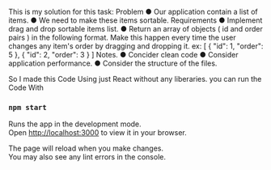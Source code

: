 This is my solution for this task:
    Problem
        ● Our application contain a list of items.
        ● We need to make these items sortable.
        Requirements
        ● Implement drag and drop sortable items list.
        ● Return an array of objects ( id and order pairs ) in the following format. Make this happen
        every time the user changes any item's order by dragging and dropping it.
        ex:
            [
                {
                    "id": 1,
                    "order": 5
                },
                {
                    "id": 2,
                    "order": 3
                }
            ]
    Notes.
        ● Concider clean code
        ● Consider application performance.
        ● Consider the structure of the files. 

So I made this Code Using just React without any liberaries.
you can run the Code With 
### `npm start`

Runs the app in the development mode.\
Open [http://localhost:3000](http://localhost:3000) to view it in your browser.

The page will reload when you make changes.\
You may also see any lint errors in the console.
